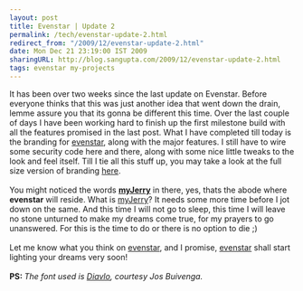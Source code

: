 ```yaml
---
layout: post
title: Evenstar | Update 2
permalink: /tech/evenstar-update-2.html
redirect_from: "/2009/12/evenstar-update-2.html"
date: Mon Dec 21 23:19:00 IST 2009
sharingURL: http://blog.sangupta.com/2009/12/evenstar-update-2.html
tags: evenstar my-projects
---
```

It has been over two weeks since the last update on Evenstar. Before everyone thinks that this was just another idea that went down the drain, lemme assure you that its gonna be different this time. Over the last couple of days I have been working hard to finish up the first milestone build with all the features promised in the last post. What I have completed till today is the branding for 
<a href="http://myjerry.org/evenstar.html">evenstar</a>, along with the major features. I still have to wire some security code here and there, along with some nice little tweaks to the look and feel itself. Till I tie all this stuff up, you may take a look at the full size version of branding 
<a href="http://myjerry.org/evenstar.html">here</a>.
<br>
<br>You might noticed the words 
<b><a href="http://myjerry.org">myJerry</a></b> in there, yes, thats the abode where 
<b>evenstar</b> will reside. What is 
<a href="http://myjerry.org">myJerry</a>? It needs some more time before I jot down on the same. And this time I will not go to sleep, this time I will leave no stone unturned to make my dreams come true, for my prayers to go unanswered. For this is the time to do or there is no option to die ;)
<br>
<br>Let me know what you think on 
<a href="http://myjerry.org/evenstar.html">evenstar</a>, and I promise, 
<a href="http://myjerry.org/evenstar.html">evenstar</a> shall start lighting your dreams very soon!
<br>
<br>
<b>PS: </b>
<i>The font used is <a href="http://www.josbuivenga.demon.nl/diavlo.html">Diavlo</a>, courtesy Jos Buivenga.</i>
